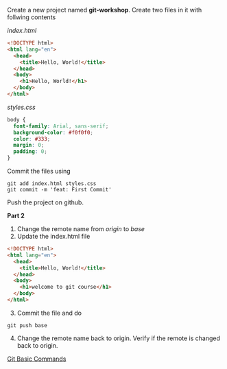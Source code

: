 Create a new project named **git-workshop**. Create two files in it with follwing contents

_index.html_

```html
<!DOCTYPE html>
<html lang="en">
  <head>
    <title>Hello, World!</title>
  </head>
  <body>
    <h1>Hello, World!</h1>
  </body>
</html>
```

_styles.css_

```css
body {
  font-family: Arial, sans-serif;
  background-color: #f0f0f0;
  color: #333;
  margin: 0;
  padding: 0;
}
```

Commit the files using

```shell
git add index.html styles.css
git commit -m 'feat: First Commit'
```

Push the project on github.

**Part 2**

1. Change the remote name from _origin_ to _base_
2. Update the index.html file

```html
<!DOCTYPE html>
<html lang="en">
  <head>
    <title>Hello, World!</title>
  </head>
  <body>
    <h1>welcome to git course</h1>
  </body>
</html>
```

3. Commit the file and do

```shell
git push base
```

4. Change the remote name back to origin. Verify if the remote is changed back to origin.

[Git Basic Commands](/docs/basic-commands.md)
